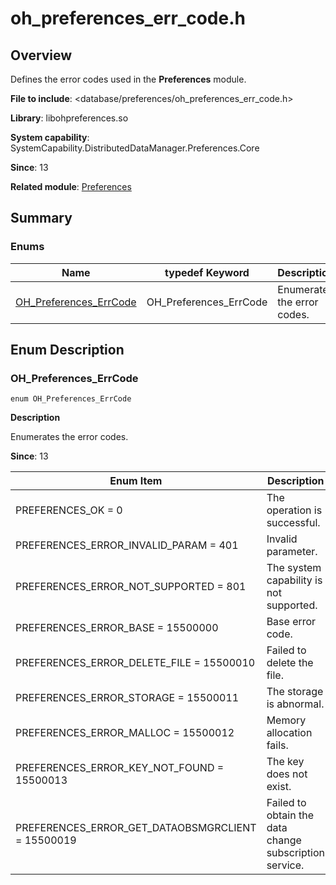 # oh_preferences_err_code.h
<!--Kit: ArkData-->
<!--Subsystem: DistributedDataManager-->
<!--Owner: @yanhuii-->
<!--Designer: @houpengtao1-->
<!--Tester: @yippo; @logic42-->
<!--Adviser: @ge-yafang-->

## Overview

Defines the error codes used in the **Preferences** module.

**File to include**: <database/preferences/oh_preferences_err_code.h>

**Library**: libohpreferences.so

**System capability**: SystemCapability.DistributedDataManager.Preferences.Core

**Since**: 13

**Related module**: [Preferences](capi-preferences.md)

## Summary

### Enums

| Name                                             | typedef Keyword         | Description        |
| ------------------------------------------------- | ---------------------- | ------------ |
| [OH_Preferences_ErrCode](#oh_preferences_errcode) | OH_Preferences_ErrCode | Enumerates the error codes.|

## Enum Description

### OH_Preferences_ErrCode

```
enum OH_Preferences_ErrCode
```

**Description**

Enumerates the error codes.

**Since**: 13

| Enum Item                                           | Description                      |
| ------------------------------------------------- | -------------------------- |
| PREFERENCES_OK = 0                                | The operation is successful.            |
| PREFERENCES_ERROR_INVALID_PARAM = 401             | Invalid parameter.              |
| PREFERENCES_ERROR_NOT_SUPPORTED = 801             | The system capability is not supported.          |
| PREFERENCES_ERROR_BASE = 15500000                 | Base error code.              |
| PREFERENCES_ERROR_DELETE_FILE = 15500010          | Failed to delete the file.            |
| PREFERENCES_ERROR_STORAGE = 15500011              | The storage is abnormal.                |
| PREFERENCES_ERROR_MALLOC = 15500012               | Memory allocation fails.            |
| PREFERENCES_ERROR_KEY_NOT_FOUND = 15500013        | The key does not exist.               |
| PREFERENCES_ERROR_GET_DATAOBSMGRCLIENT = 15500019 | Failed to obtain the data change subscription service.|
